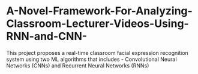 # A-Novel-Framework-For-Analyzing-Classroom-Lecturer-Videos-Using-RNN-and-CNN-
This project proposes a real-time classroom facial expression recognition system using two ML algorithms that includes - Convolutional Neural Networks (CNNs) and Recurrent Neural Networks (RNNs)
